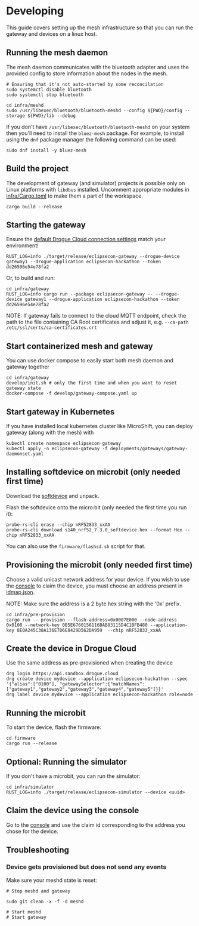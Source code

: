 # Developing

This guide covers setting up the mesh infrastructure so that you can run the gateway and devices on a linux host.

## Running the mesh daemon

The mesh daemon communicates with the bluetooth adapter and uses the provided config to store information about the nodes in the mesh.

```
# Ensuring that it's not auto-started by some reconcilation
sudo systemctl disable bluetooth
sudo systemctl stop bluetooth

cd infra/meshd
sudo /usr/libexec/bluetooth/bluetooth-meshd --config ${PWD}/config --storage ${PWD}/lib --debug
```
If you don't have `/usr/libexec/bluetooth/bluetooth-meshd` on your system then
you'll need to install the `bluez-mesh` package. For example, to install using
the `dnf` package manager the following command can be used:
```console
sudo dnf install -y bluez-mesh
```

## Build the project

The development of gateway (and simulator) projects is possible only on Linux platforms with `libdbus` installed.
Uncomment appropriate modules in [infra/Cargo.toml](infra/Cargo.toml) to make them a part of the workspace.

```
cargo build --release
```

## Starting the gateway

Ensure the [default Drogue Cloud connection settings](https://github.com/Eclipse-IoT/eclipsecon-2022-hackathon/blob/main/infra/gateway/src/main.rs) match your environment!

```
RUST_LOG=info ./target/release/eclipsecon-gateway --drogue-device gateway1 --drogue-application eclipsecon-hackathon --token dd26596e54e78fa2
```

Or, to build and run:

```shell
cd infra/gateway
RUST_LOG=info cargo run --package eclipsecon-gateway -- --drogue-device gateway1 --drogue-application eclipsecon-hackathon --token dd26596e54e78fa2
```

NOTE: If gateway fails to connect to the cloud MQTT endpoint, check the path to the file containing CA Root certificates and adjust it, e.g. `--ca-path /etc/ssl/certs/ca-certificates.crt`

## Start containerized mesh and gateway

You can use docker compose to easily start both mesh daemon and gateway together

```
cd infra/gateway
develop/init.sh # only the first time and when you want to reset gateway state
docker-compose -f develop/gateway-compose.yaml up
```

## Start gateway in Kubernetes

If you have installed local kubernetes cluster like MicroShift, you can deploy gateway (along with the mesh) with

```
kubectl create namespace eclipsecon-gateway
kubectl apply -n eclipsecon-gateway -f deployments/gateways/gateway-daemonset.yaml
```

## Installing softdevice on microbit (only needed first time)

Download the [softdevice](https://www.nordicsemi.com/Products/Development-software/S140/Download) and unpack.

Flash the softdevice onto the micro:bit (only needed the first time you run it):

```
probe-rs-cli erase --chip nRF52833_xxAA
probe-rs-cli download s140_nrf52_7.3.0_softdevice.hex --format Hex --chip nRF52833_xxAA
```

You can also use the `firmware/flashsd.sh` script for that.

## Provisioning the microbit (only needed first time)

Choose a valid unicast network address for your device. If you wish to use the [console](https://console-eclipsecon-2022.apps.sandbox.drogue.world/) to claim the device, you must choose an address present in [idmap.json](https://github.com/Eclipse-IoT/eclipsecon-2022-hackathon/blob/main/example-apps/console/src/main/resources/META-INF/resources/idmap.json).

NOTE: Make sure the address is a 2 byte hex string with the '0x' prefix.

```
cd infra/pre-provision
cargo run -- provision --flash-address=0x0007E000 --node-address 0x0100 --network-key 0B5E6760156116BAB83115D4C1BFB480 --application-key 8E0A245C38A136E7D6E8429D562DA959  --chip nRF52833_xxAA
```

## Create the device in Drogue Cloud

Use the same address as pre-provisioned when creating the device

```
drg login https://api.sandbox.drogue.cloud
drg create device mydevice --application eclipsecon-hackathon --spec '{"alias":["0100"], "gatewaySelector":{"matchNames":["gateway1","gateway2","gateway3","gateway4","gateway5"]}}'
drg label device mydevice --application eclipsecon-hackathon role=node
```

## Running the microbit

To start the device, flash the firmware:

```
cd firmware
cargo run --release
```

## Optional: Running the simulator

If you don't have a microbit, you can run the simulator:

```
cd infra/simulator
RUST_LOG=info ./target/release/eclipsecon-simulator --device <uuid>
```


## Claim the device using the console

Go to the [console](https://console-eclipsecon-2022.apps.sandbox.drogue.world/) and use the claim id corresponding to the address you chose for the device.

## Troubleshooting

### Device gets provisioned but does not send any events

Make sure your meshd state is reset:

```
# Stop meshd and gateway

sudo git clean -x -f -d meshd

# Start meshd
# Start gateway
```
